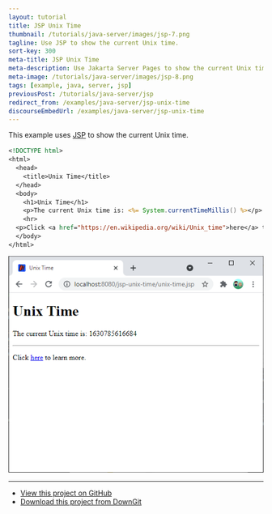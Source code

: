 ```yaml
---
layout: tutorial
title: JSP Unix Time
thumbnail: /tutorials/java-server/images/jsp-7.png
tagline: Use JSP to show the current Unix time.
sort-key: 300
meta-title: JSP Unix Time
meta-description: Use Jakarta Server Pages to show the current Unix time.
meta-image: /tutorials/java-server/images/jsp-8.png
tags: [example, java, server, jsp]
previousPost: /tutorials/java-server/jsp
redirect_from: /examples/java-server/jsp-unix-time
discourseEmbedUrl: /examples/java-server/jsp-unix-time
---
```


This example uses [JSP](/tutorials/java-server/jsp) to show the current Unix time.

```jsp
<!DOCTYPE html>
<html>
  <head>
    <title>Unix Time</title>
  </head>
  <body>
    <h1>Unix Time</h1>
    <p>The current Unix time is: <%= System.currentTimeMillis() %></p>
    <hr>
  <p>Click <a href="https://en.wikipedia.org/wiki/Unix_time">here</a> to learn more.</p>
  </body>
</html>
```

![unix time](/tutorials/java-server/images/jsp-3.png)

---

- [View this project on GitHub](https://github.com/KevinWorkman/HappyCoding/tree/gh-pages/examples/java-server/java-server-example-projects/jsp-unix-time)
- [Download this project from DownGit](https://downgit.github.io/#/home?url=https://github.com/KevinWorkman/HappyCoding/tree/gh-pages/examples/java-server/java-server-example-projects/jsp-unix-time)
